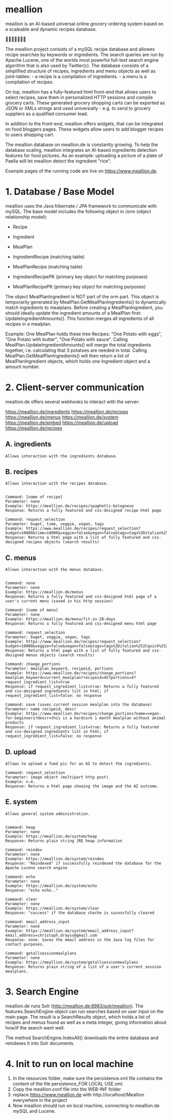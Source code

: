 # meallion

meallion is an AI-based universal online grocery ordering system based on a scaleable and dynamic recipes database.

:tomato::eggplant::corn::tangerine::pizza::spaghetti::stew:

The meallion project consists of a mySQL recipe database and allowes recipe searches by keywords or ingredients. The search queries are run by Apache Lucene, one of the worlds most powerful full-text search engine algorithm that is also used by Twitter(c).
The database consists of a simplified structure of recipes, ingredients and menu objects as well as joint-tables: - a recipe is a compilation of ingredients. - a menu is a compilation of recipes.

On top, meallion has a fully-featured html front-end that allows users to select recipes, save them in personalized HTTP sessions and compile grocery carts.
These generated grocery shopping carts can be exported as JSON or XMLs strings and used universially - e.g. to send to grocery suppliers as a qualified consumer lead. 

In addition to the front-end, meallion offers widgets, that can be integrated on food bloggers pages. These widgets allow users to add blogger recipes to users shopping cart.

The meallion database on meallion.de is constantly growing. To help the database scaling, meallion integrates an AI-based ingredients detection features for food pictures. As an example: uploading a picture of a plate of Paella will let meallion detect the ingredient "rice".

Example pages of the running code are live on https://www.meallion.de.

# 1. Database / Base Model

meallion uses the Java hibernate / JPA framework to communicate with mySQL. The base model includes the following object in /orm (object relationship model):
 
- Recipe
- Ingredient
- MealPlan
- IngredientRecipe (matching table)
- MealPlanRecipe (matching table)

- IngredientRecipePK (primary key object for matching purposes)
- MealPlanRecipePK (primary key object for matching purposes)

The object MealPlanIngredient is NOT part of the orm part. This object is temporarily generated by MealPlan.GetMealPlanIngredients() to dynamically match ingredients to mealplans.
Before creating a MealPlanIngredient, you should ideally update the ingredient amounts of a MealPlan first: UpdateIngredientAmounts(). This function merges all ingredients of all recipes in a mealplan.

Example:
One MealPlan holds these tree Recipes: "One Potato with eggs", "One Potato with butter", "One Potato with sauce".
Calling MealPlan.UpdateIngredientAmounts() will merge the total ingredients together, i.e. calculating that 3 potatoes are needed in total.
Calling MealPlan.GetMealPlanIngredients() will then return a list of MealPlanIngredient objects, which holds one Ingredient object and a amount number.

# 2. Client-server communication

meallion.de offers several webhooks to interact with the server:

https://meallion.de/ingredients
https://meallion.de/recipes
https://meallion.de/menus
https://meallion.de/system
https://meallion.de/embed
https://meallion.de/upload
https://meallion.de/recipes


## A. ingredients

	Allows interaction with the ingredients database.

	
## B. recipes

	Allows interaction with the recipes database.
	
	
	Command: [name of recipe]
	Parameter: none
	Example: https://meallion.de/recipes/spaghetti-bolognese
	Response: Returns a fully featured and css-designed recipe html page
	
	Command: request_selection
	Parameter: buget, time, veggie, vegan, tags
	Example: https://www.meallion.de/recipes/request_selection?budget=10000&time=10000&veggie=false&vegan=false&tags=tags%3Ditalian%252Cquick%252Chaute%2520cuisine
	Response: Returns a html page with a list of fully featured and css-designed recipes objects (search results)
	
	
## C. menus

	Allows interaction with the menus database.
	
	
	Command: none
	Parameter: none
	Example: https://meallion.de/menus
	Response: Returns a fully featured and css-designed html page of a user's current menu (saved in his http session)
	
	Command: [name of menu]
	Parameter: none
	Example: https://meallion.de/menu/fit-in-20-days
	Response: Returns a fully featured and css-designed menu html page
	
	Command: request_selection
	Parameter: buget, veggie, vegan, tags
	Example: https://www.meallion.de/recipes/request_selection?budget=10000&veggie=false&vegan=false&tags=tags%3Ditalian%252Cquick%252Chaute%2520cuisine
	Response: Returns a html page with a list of fully featured and css-designed menus objects (search results)
	
	Command: change_portions
	Parameter: mealplan_keyword, recipeid, portions
	Example: https://www.meallion.de/recipes/change_portions?mealplan_keyword=current_mealplan?recipeid=45?portions=4?request_ingredient_list=true
	Response: if request_ingredient_list=true: Returns a fully featured and css-designed ingredients list in html; if request_ingredient_list=false: no response
	
	Command: save (saves current session mealplan into the database)
	Parameter: name recipeid, descr
	Example: https://www.meallion.de/recipes/change_portions?name=vegan-for-beginners?descr=this is a hardcore 1 month mealplan without animal products
	Response: if request_ingredient_list=true: Returns a fully featured and css-designed ingredients list in html; if request_ingredient_list=false: no response
	
		
## D. upload

	Allows to upload a food pic for an AI to detect the ingredients.
	
	Command: request_selection
	Parameter: image object (multipart http post)
	Example: n.m.
	Response: Returns a html page showing the image and the AI outcome.
	
## E. system

	Allows general system administration.
	
	
	Command: heap
	Parameter: none
	Example: https://meallion.de/system/heap
	Response: Returns plain string JRE heap information
	
	Command: reindex
	Parameter: none
	Example: https://meallion.de/system/reindex
	Response: "Reindexed" if successfully reindexed the database for the Apache Lucene search engine
	
	Command: echo
	Parameter: none
	Example: https://meallion.de/system/echo
	Response: "echo echo.."
	
	Command: clear
	Parameter: none
	Example: https://meallion.de/system/clear
	Response: "success" if the database chache is sucessfully cleared
	
	Command: email_address_input
	Parameter: none
	Example: https://meallion.de/system/email_address_input?email_address=christoph.drayss@gmail.com
	Response: none. Saves the email address in the Java log files for contact purposes.
	
	Command: getallsessionmealplans
	Parameter: none
	Example: https://meallion.de/system/getallsessionmealplans
	Response: Returns plain string of a list of a user's current session mealplans.

# 3. Search Engine

meallion.de runs Solr (http://meallion.de:8983/solr/meallion). 
The features.SearchEngine object can run searches based on user input on the main page. The result is a SearchResults object, which holds a list of recipes and menus found as well as a meta integer, giving information about how/if the search went well.

The method SearchEngine.IndexAll() downloads the entire database and reindexes it into Solr documents.

# 4. Init to run on local machine

1. In the resources folder, make sure the persistence.xml file contains the content of the file persistence_FOR LOCAL USE.xml.
2. Copy the meallion.conf file into the WEB-INF folder
3. replace https://www.meallion.de with http://localhost/Meallion everywhere in the project
3. Now meallion should run on local machine, connecting to meallion.de mySQL and Lucene.

